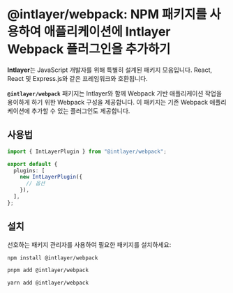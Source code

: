 # @intlayer/webpack: NPM 패키지를 사용하여 애플리케이션에 Intlayer Webpack 플러그인을 추가하기

**Intlayer**는 JavaScript 개발자를 위해 특별히 설계된 패키지 모음입니다. React, React 및 Express.js와 같은 프레임워크와 호환됩니다.

**`@intlayer/webpack`** 패키지는 Intlayer와 함께 Webpack 기반 애플리케이션 작업을 용이하게 하기 위한 Webpack 구성을 제공합니다. 이 패키지는 기존 Webpack 애플리케이션에 추가할 수 있는 플러그인도 제공합니다.

## 사용법

```ts
import { IntLayerPlugin } from "@intlayer/webpack";

export default {
  plugins: [
    new IntLayerPlugin({
      // 옵션
    }),
  ],
};
```

## 설치

선호하는 패키지 관리자를 사용하여 필요한 패키지를 설치하세요:

```bash packageManager="npm"
npm install @intlayer/webpack
```

```bash packageManager="pnpm"
pnpm add @intlayer/webpack
```

```bash packageManager="yarn"
yarn add @intlayer/webpack
```
